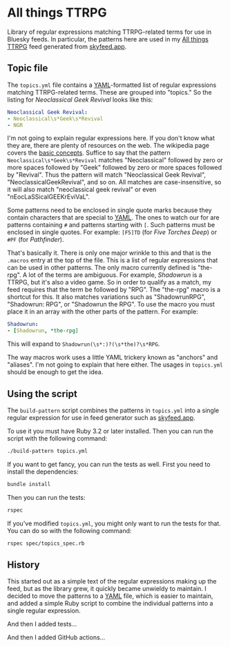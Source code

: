 # All things TTRPG

Library of regular expressions matching TTRPG-related terms for use in Bluesky
feeds. In particular, the patterns here are used in my [All things TTRPG] feed
generated from [skyfeed.app].

## Topic file

The `topics.yml` file contains a [YAML]-formatted list of regular expressions
matching TTRPG-related terms. These are grouped into "topics." So the listing
for *Neoclassical Geek Revival* looks like this:

  ```yaml
  Neoclassical Geek Revival:
  - Neoclassical\s*Geek\s*Revival
  - NGR
  ```

I'm not going to explain regular expressions here. If you don't know what they
are, there are plenty of resources on the web. The wikipedia page covers the
[basic concepts]. Suffice to say that the pattern
`Neoclassical\s*Geek\s*Revival` matches "Neoclassical" followed by zero or more
spaces followed by "Geek" followed by zero or more spaces followed by "Revival".
Thus the pattern will match "Neoclassical Geek Revival",
"NeoclassicalGeekRevival", and so on. All matches are case-insensitive, so it
will also match "neoclassical geek revival" or even "nEocLaSSicalGEEKrEviVaL".

Some patterns need to be enclosed in single quote marks because they contain
characters that are special to [YAML]. The ones to watch our for are patterns
containing `#` and patterns starting with `[`. Such patterns must be enclosed in
single quotes. For example: `[F5]TD` (for *Five Torches Deep*) or `#PF` (for
*Pathfinder*).

That's basically it. There is only one major wrinkle to this and that is the
`.macros` entry at the top of the file. This is a list of regular expressions
that can be used in other patterns. The only macro currently defined is
"the-rpg". A lot of the terms are ambiguous. For example, *Shadowrun* is a
TTRPG, but it's also a video game. So in order to qualify as a match, my feed
requires that the term be followed by "RPG". The "the-rpg" macro is a shortcut
for this. It also matches variations such as "ShadowrunRPG", "Shadowrun: RPG",
or "Shadowrun the RPG". To use the macro you must place it in an array with the
other parts of the pattern. For example:

  ```yaml
  Shadowrun:
  - [Shadowrun, *the-rpg]
  ```

This will expand to `Shadowrun(\s*:)?(\s*the)?\s*RPG`.

The way macros work uses a little YAML trickery known as "anchors" and
"aliases". I'm not going to explain that here either. The usages in `topics.yml`
should be enough to get the idea.

## Using the script

The `build-pattern` script combines the patterns in `topics.yml` into a single
regular expression for use in feed generator such as [skyfeed.app].

To use it you must have Ruby 3.2 or later installed. Then you can run the script
with the following command:

  ```bash
  ./build-pattern topics.yml
  ```

If you want to get fancy, you can run the tests as well. First you need to
install the dependencies:

  ```bash
  bundle install
  ```

Then you can run the tests:

  ```bash
  rspec
  ```

If you've modified `topics.yml`, you might only want to run the tests for that.
You can do so with the following command:

  ```bash
  rspec spec/topics_spec.rb
  ```

## History

This started out as a simple text of the regular expressions making up the feed,
but as the library grew, it quickly became unwieldy to maintain. I decided to
move the patterns to a [YAML] file, which is easier to maintain, and added a
simple Ruby script to combine the individual patterns into a single regular
expression.

And then I added tests...

And then I added GitHub actions...

<!-- Links -->

[All things TTRPG]: https://bsky.app/profile/did:plc:wpldthix3tayaursdd2czdi7/feed/aaabrflewwwxc
[skyfeed.app]:      https://skyfeed.app
[basic concepts]:   https://en.wikipedia.org/wiki/Regular_expression#Basic_concepts
[YAML]:             https://en.wikipedia.org/wiki/YAML
